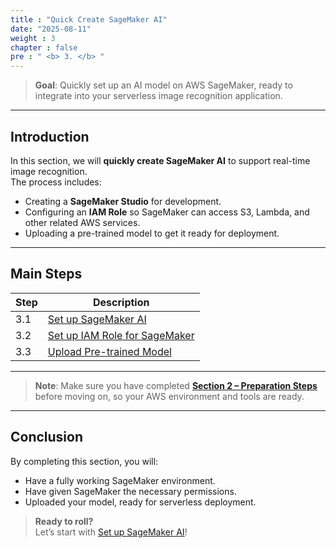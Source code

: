 ```yaml
---
title : "Quick Create SageMaker AI"
date: "2025-08-11" 
weight : 3
chapter : false
pre : " <b> 3. </b> "
---
```


> **Goal**: Quickly set up an AI model on AWS SageMaker, ready to integrate into your serverless image recognition application.

---

## Introduction

In this section, we will **quickly create SageMaker AI** to support real-time image recognition.  
The process includes:

- Creating a **SageMaker Studio** for development.
- Configuring an **IAM Role** so SageMaker can access S3, Lambda, and other related AWS services.
- Uploading a pre-trained model to get it ready for deployment.

---

## Main Steps

| **Step** | **Description** |
|----------|-----------------|
| 3.1 | [Set up SageMaker AI](/3-quick-create-sagemaker-AI/3.1-set-up-sagemaker-AI/) |
| 3.2 | [Set up IAM Role for SageMaker](/3-quick-create-sagemaker-AI/3.2-set-up-IAM-role-for-sagemaker/) |
| 3.3 | [Upload Pre-trained Model](/3-quick-create-sagemaker-AI/3.3-upload-trained-model/) |

---

> **Note**: Make sure you have completed [**Section 2 – Preparation Steps**](/2-preparation-steps/) before moving on, so your AWS environment and tools are ready.

---

## Conclusion

By completing this section, you will:
- Have a fully working SageMaker environment.
- Have given SageMaker the necessary permissions.
- Uploaded your model, ready for serverless deployment.

> **Ready to roll?**  
> Let’s start with [Set up SageMaker AI](/3-quick-create-sagemaker-AI/3.1-set-up-sagemaker-AI/)!
